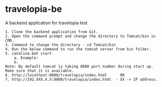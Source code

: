 # travelopia-be
A backend application for travelopia test

	1. Clone the backend application from Git.
	2. Open the command prompt and change the directory to Tomcat/bin in CMD.
	3. Command to change the directory - cd Tomcat/bin
	4. Run the below command to run the tomcat server from bin folder.
	5. catalina.bat start
		a. Example:
		b. 
	Note: By default tomcat is taking 8080 port number during start up. Make sure that it is available.
	6. http://localhost:8080/travelopia/index.html      OR 
	7. http://192.XXX.X.X:8080/travelopia/index.html  - XX -> IP address.

